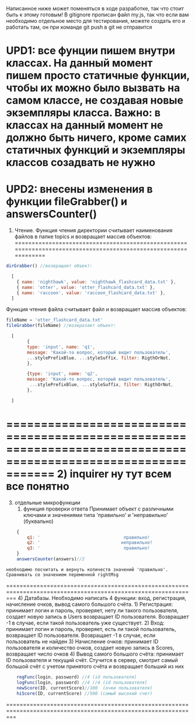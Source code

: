 
Написанное ниже может поменяться в ходе разработке, так что стоит быть к этому готовым!
В gitignore прописан файл my.js, так что если вам необходимо отдельное место для тестирования, можете
создать его и работать там, он при команде git push в git не отправится

UPD1: все фунции пишем внутри классах. На данный момент пишем просто статичные функции, чтобы их можно было
вызвать на самом классе, не создавая новые экземпляры класса. Важно: в классах на данный момент не должно быть
ничего, кроме самих статичных функций и экземпляры классов созадвать не нужно
===============================================================================================================
UPD2: внесены изменения в функции fileGrabber() и answersCounter()
===============================================================================================================
1) Чтение. Функция чтения директории считывает наименования файлов в папке topics и возвращает массив объектов: 
===============================================================================================================
```javascript
dirGrabber() //возвращает объект:

  [
    { name: 'nighthawk', value: 'nighthawk_flashcard_data.txt' },
    { name: 'otter', value: 'otter_flashcard_data.txt' },
    { name: 'raccoon', value: 'raccoon_flashcard_data.txt' },
  ]

```

  Функция чтения файла считывает файл и возвращает массив объектов:
```javascript
fileName = 'otter_flashcard_data.txt'
fileGrabber(fileName) //возвразает объект:

  [
        {
        type: 'input', name: 'q1', 
        message: 'Какой-то вопрос, который видит пользователь', 
        ...stylePrefixBlue, ...styleSuffix, filter: RigthOrNot,
        },

        {type: 'input', name: 'q2', 
        message: 'Какой-то вопрос, который видит пользователь', 
         ...stylePrefixBlue, ...styleSuffix, filter: RigthOrNot,
        },

  ]

```
===============================================================================================================
2) inquirer 
  ну тут всем все понятно
===============================================================================================================
3) отдельные микрофункции
   1) функция проверки ответа
    Принимает объект с различными ключами и значениями типа 'правильно' и 'неправильно' (буквально)
```javascript   
    {
        q1: '                                правильно!                                ',
        q2: '                               неправильно!                               ',
        q3: '                                правильно!                                '
    }
    answersCounter(answers)//2
```
    необходимо посчитать и вернуть количеств значений 'правильно'. Сравнивать со значением переменной rightMsg

===============================================================================================================
4) Датабазы. Необходимо написать 4 функции: вход, регистрация, начисление очков, вывод самого большого счёта.
    1) Регистрация: принимает логин и пароль, проверяет, нету ли такого пользователя, создает новую запись в
       Users возвращает ID пользователя. Возвращает -1 в случае, если такой пользователь уже существует.
    2) Вход: принимает логин и пароль, проверяет, есть ли такой пользователь, возвращает ID пользователя. 
    Возвращает -1 в случае, если пользователь не найден
    3) Начисление очков: принимает ID пользователя и количество очков, создает новую запись в Scores, возвращает
      число очков
    4) Вывод самого большого счёта: принимает ID пользователя и текущий счёт. Стучится в сервер, смотрит самый
    большой счёт с учетом принятого счёта и возвращает больший из них

```javascript 
    regFunc(login, password) //4 (id пользователя)
    logFunc(login, password) //4 //4 (id пользователя)
    newScore(ID, currentScore)//100  (очки пользователя)
    hiScore(ID, currentScore) //500 (самый высокий счет)
```
===============================================================================================================